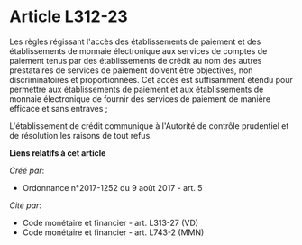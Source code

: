 # Article L312-23

Les règles régissant l'accès des établissements de paiement et des établissements de monnaie électronique aux services de
comptes de paiement tenus par des établissements de crédit au nom des autres prestataires de services de paiement doivent
être objectives, non discriminatoires et proportionnées. Cet accès est suffisamment étendu pour permettre aux établissements
de paiement et aux établissements de monnaie électronique de fournir des services de paiement de manière efficace et sans
entraves ;

L'établissement de crédit communique à l'Autorité de contrôle prudentiel et de résolution les raisons de tout refus.

**Liens relatifs à cet article**

_Créé par_:

  - Ordonnance n°2017-1252 du 9 août 2017 - art. 5

_Cité par_:

  - Code monétaire et financier - art. L313-27 (VD)
  - Code monétaire et financier - art. L743-2 (MMN)
